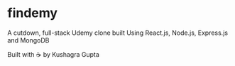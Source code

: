 # findemy
A cutdown, full-stack Udemy clone built Using React.js, Node.js, Express.js and MongoDB

Built with ☕️ by Kushagra Gupta